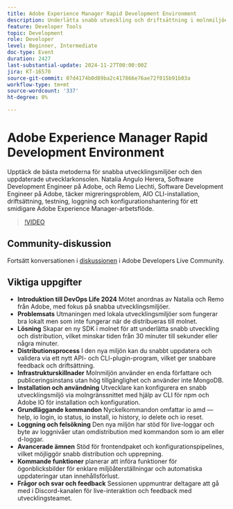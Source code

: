 ```yaml
---
title: Adobe Experience Manager Rapid Development Environment
description: Underlätta snabb utveckling och driftsättning i molnmiljöer med nya Adobe SDK, vilket minskar driftsättningstiden avsevärt och stöder snabba uppdateringar, livedoggar och avancerade konfigurationsalternativ, vilket diskuterades i DevOps Life 2024.
feature: Developer Tools
topic: Development
role: Developer
level: Beginner, Intermediate
doc-type: Event
duration: 2427
last-substantial-update: 2024-11-27T00:00:00Z
jira: KT-16570
source-git-commit: 07d4174b0d89ba2c417866e76ae72f015b91b03a
workflow-type: tm+mt
source-wordcount: '337'
ht-degree: 0%

---
```



# Adobe Experience Manager Rapid Development Environment

Upptäck de bästa metoderna för snabba utvecklingsmiljöer och den uppdaterade utvecklarkonsolen. Natalia Angulo Herera, Software Development Engineer på Adobe, och Remo Liechti, Software Development Engineer på Adobe, täcker migreringsproblem, AIO CLI-installation, driftsättning, testning, loggning och konfigurationshantering för ett smidigare Adobe Experience Manager-arbetsflöde.

>[!VIDEO](https://video.tv.adobe.com/v/3440397/?learn=on&enablevpops)


## Community-diskussion

Fortsätt konversationen i [diskussionen](https://adobe.ly/3UJluDo) i Adobe Developers Live Community.

## Viktiga uppgifter

* **Introduktion till DevOps Life 2024** Mötet anordnas av Natalia och Remo från Adobe, med fokus på snabba utvecklingsmiljöer.
* **Problemsats** Utmaningen med lokala utvecklingsmiljöer som fungerar bra lokalt men som inte fungerar när de distribueras till molnet.
* **Lösning** Skapar en ny SDK i molnet för att underlätta snabb utveckling och distribution, vilket minskar tiden från 30 minuter till sekunder eller några minuter.
* **Distributionsprocess** I den nya miljön kan du snabbt uppdatera och validera via ett nytt API- och CLI-plugin-program, vilket ger snabbare feedback och driftsättning.
* **Infrastrukturskillnader** Molnmiljön använder en enda författare och publiceringsinstans utan hög tillgänglighet och använder inte MongoDB.
* **Installation och användning** Utvecklare kan konfigurera en snabb utvecklingsmiljö via molngränssnittet med hjälp av CLI för npm och Adobe IO för installation och konfiguration.
* **Grundläggande kommandon** Nyckelkommandon omfattar io amd —help, io login, io status, io install, io history, io delete och io reset.
* **Loggning och felsökning** Den nya miljön har stöd för live-loggar och byte av loggnivåer utan omdistribution med kommandon som io am eller d-loggar.
* **Avancerade ämnen** Stöd för frontendpaket och konfigurationspipelines, vilket möjliggör snabb distribution och upprepning.
* **Kommande funktioner** planerar att införa funktioner för ögonblicksbilder för enklare miljöåterställningar och automatiska uppdateringar utan innehållsförlust.
* **Frågor och svar och feedback** Sessionen uppmuntrar deltagare att gå med i Discord-kanalen för live-interaktion och feedback med utvecklingsteamet.